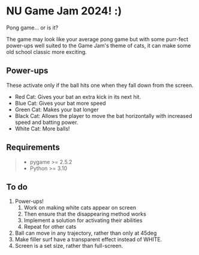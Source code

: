 # NU Game Jam 2024! :)
Pong game... or is it?

The game may look like your average pong game but with some purr-fect power-ups well suited to the Game Jam's theme of cats, it can make some old school classic more exciting.

## Power-ups
These activate only if the ball hits one when they fall down from the screen.

- Red Cat: Gives your bat an extra kick in its next hit.
- Blue Cat: Gives your bat more speed
- Green Cat: Makes your bat longer
- Black Cat: Allows the player to move the bat horizontally with increased speed and batting power.
- White Cat: More balls!

## Requirements
> - pygame >= 2.5.2 
> - Python >= 3.10

## To do
1. Power-ups!
   1. Work on making white cats appear on screen
   2. Then ensure that the disappearing method works
   3. Implement a solution for activating their abilities
   4. Repeat for other cats
2. Ball can move in any trajectory, rather than only at 45deg
3. Make filler surf have a transparent effect instead of WHITE.
4. Screen is a set size, rather than full-screen.
